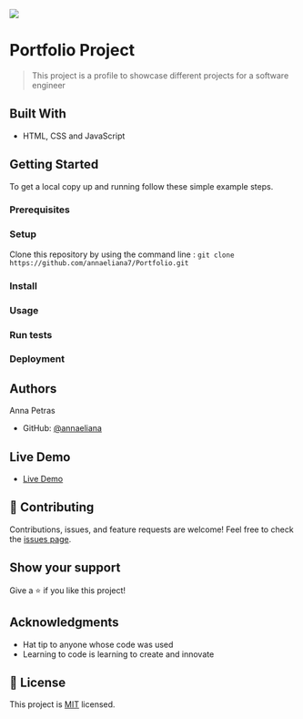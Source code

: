 ![](https://img.shields.io/badge/Microverse-blueviolet)
# Portfolio Project
> This project is a profile to showcase different projects for a software engineer
## Built With
- HTML, CSS and JavaScript

## Getting Started

To get a local copy up and running follow these simple example steps.
### Prerequisites
### Setup
Clone this repository by using the command line :
`git clone https://github.com/annaeliana7/Portfolio.git`
### Install
### Usage
### Run tests
### Deployment
## Authors


Anna Petras
- GitHub: [@annaeliana](https://github.com/annaeliana7)

## Live Demo
- [Live Demo](https://annaeliana7.github.io/Portfolio/)

## :handshake: Contributing
Contributions, issues, and feature requests are welcome!
Feel free to check the [issues page](../../issues/).
## Show your support
Give a :star:️ if you like this project!
## Acknowledgments
- Hat tip to anyone whose code was used
- Learning to code is learning to create and innovate
## :memo: License
This project is [MIT](./LICENSE) licensed.
